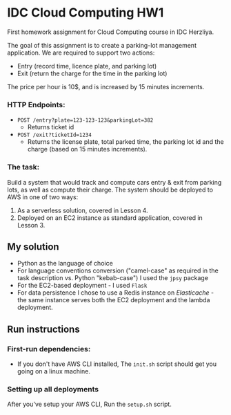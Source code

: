 # IDC Cloud Computing HW1
First homework assignment for Cloud Computing course in IDC Herzliya.

The goal of this assignment is to create a parking-lot management application.
We are required to support two actions:
* Entry (record time, licence plate, and parking lot)
* Exit (return the charge for the time in the parking lot)

The price per hour is 10$, and is increased by 15 minutes increments.

### HTTP Endpoints:
* `POST /entry?plate=123-123-123&parkingLot=382`
  * Returns ticket id
* `POST /exit?ticketId=1234`
  * Returns the license plate, total parked time, the parking lot id and the charge (based
on 15 minutes increments).

### The task:
Build a system that would track and compute cars entry & exit from parking lots, as well as compute their charge. The system should be deployed to AWS in one of two ways:
1. As a serverless solution, covered in Lesson 4.
2. Deployed on an EC2 instance as standard application, covered in Lesson 3.

## My solution
* Python as the language of choice
* For language conventions conversion ("camel-case" as required in the task description vs. Python "kebab-case") I used the `jpsy` package
* For the EC2-based deployment - I used `Flask`
* For data persistence I chose to use a Redis instance on _Elasticache_ - the same  instance serves both the EC2 deployment and the lambda deployment.

## Run instructions
### First-run dependencies:
* If you don't have AWS CLI installed, The `init.sh` script should get you going on a linux machine.

### Setting up all deployments
After you've setup your AWS CLI, Run the `setup.sh` script.